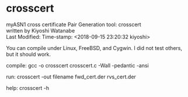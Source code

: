 # crosscert

myASN1 cross certificate Pair Generation tool: crosscert        
written by Kiyoshi Watanabe                                     
Last Modified: Time-stamp: <2018-09-15 23:20:32 kiyoshi>          
                                                                  
You can compile under Linux, FreeBSD, and Cygwin. I did not
test others, but it should work.
   
compile: gcc -o crosscert crosscert.c -Wall -pedantic -ansi     
                                                                   
run: crosscert -out filename fwd_cert.der rvs_cert.der                              
                                                                   
help: crosscert -h                                              
                                                                  

